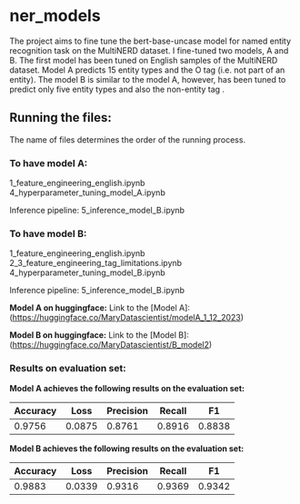 # ner_models
The project aims to fine tune the bert-base-uncase model for named entity recognition task on the MultiNERD dataset. I fine-tuned two models, A and B. The first model has been tuned on English samples of the MultiNERD dataset. Model A predicts 15 entity types and the O tag (i.e. not part of an entity). The model B is similar to the model A, however, has been tuned to predict only five entity types and also the non-entity tag .

## Running the files:
The name of files determines the order of the running process. 

### To have model A:

1_feature_engineering_english.ipynb
4_hyperparameter_tuning_model_A.ipynb

Inference pipeline:
5_inference_model_B.ipynb

### To have model B:

1_feature_engineering_english.ipynb
2_3_feature_engineering_tag_limitations.ipynb
4_hyperparameter_tuning_model_B.ipynb

Inference pipeline:
5_inference_model_B.ipynb

**Model A on huggingface:**
Link to the [Model A]: (https://huggingface.co/MaryDatascientist/modelA_1_12_2023)

**Model B on huggingface:**
Link to the [Model B]: (https://huggingface.co/MaryDatascientist/B_model2)


### Results on evaluation set:

**Model A achieves the following results on the evaluation set:**

| Accuracy  | Loss   |Precision  | Recall |   F1   |
| --------- | ------ | --------- | ------ |------- |
| 0.9756    | 0.0875 |  0.8761   | 0.8916 | 0.8838 |

**Model B achieves the following results on the evaluation set:**

| Accuracy  | Loss   |Precision  | Recall |   F1   |
| --------- | ------ | --------- | ------ |------- |
| 0.9883    | 0.0339 |  0.9316   | 0.9369 | 0.9342 |


